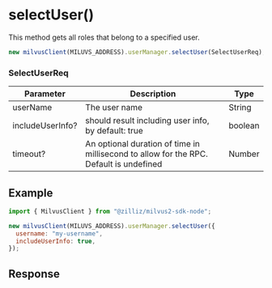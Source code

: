 # selectUser()

This method gets all roles that belong to a specified user.

```javascript
new milvusClient(MILUVS_ADDRESS).userManager.selectUser(SelectUserReq);
```

### SelectUserReq

| Parameter        | Description                                                                            | Type    |
| ---------------- | -------------------------------------------------------------------------------------- | ------- |
| userName         | The user name                                                                          | String  |
| includeUserInfo? | should result including user info, by default: true                                    | boolean |
| timeout?         | An optional duration of time in millisecond to allow for the RPC. Default is undefined | Number  |

## Example

```javascript
import { MilvusClient } from "@zilliz/milvus2-sdk-node";

new milvusClient(MILUVS_ADDRESS).userManager.selectUser({
  username: "my-username",
  includeUserInfo: true,
});
```

## Response
